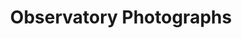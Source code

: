 ---
link: https://docs.google.com/document/d/1mCkyUDDg3cBNqu79266P3woh9NWQ6ot8AZKWYAjWTaI/edit?usp=sharing
title: Observatory Photographs
---